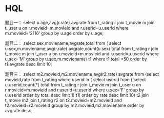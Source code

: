 # HQL
题目一：
select u.age,avg(r.rate) avgrate
from t_rating r join t_movie m join t_user u 
on r.movieid=m.movieid and r.userid=u.userid
where m.movieid='2116'
group by u.age
order by u.age;

题目二：
select sex,moviename,avgrate,total from (
select u.sex,m.moviename,avg(r.rate) avgrate,count(u.sex) total
from t_rating  r join t_movie m join t_user u 
on r.movieid=m.movieid and r.userid=u.userid
where u.sex='M' 
group by u.sex,m.moviename) t1 where t1.total >50 
order by t1.avgrate desc
limit 10;

题目三：
select m2.movieid,m2.moviename,avg(r2.rate) avgrate from 
(select movieid,rate from t_rating where userid in (
select userid from (
select u.userid,count(*) total
from t_rating  r join t_movie m join t_user u 
on r.movieid=m.movieid and r.userid=u.userid
where u.sex='F' 
group by u.userid
order by total desc 
limit 1) t1)
order by rate desc
limit 10) t2 join t_movie m2 join t_rating r2
on t2.movieid=m2.movieid and t2.movieid=r2.movieid
group by m2.movieid,m2.moviename
order by avgrate desc;
